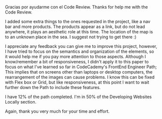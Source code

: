 Gracias por ayudarme con el Code Review.
Thanks for help me with the Code Review.

I added some extra things to the ones requested in the project, like a nav bar and more products.
The products appear as a link, but do not lead anywhere, it plays an aesthetic role at this time.
The location of the map is to an unknown place in the sea. I suggest not trying to get there :)

I appreciate any feedback you can give me to improve this project, however, I have tried to focus on the semantics and organization of the elements, so it would help me if you pay more attention to those aspects.
Although I know/remember a bit of responsiveness, I didn't apply it to this paper to focus on what I've learned so far in CodeCademy's FrontEnd Engineer Path; This implies that on screens other than laptops or desktop computers, the rearrangement of the images can cause problems.
I know this can be fixed with Flex box or Grid, but like responsiveness, at this point I want to wait further down the Path to include these features.

I have 12% of the path completed. I'm in 50% of the Developing Websites Locally section.

Again, thank you very much for your time and effort.
